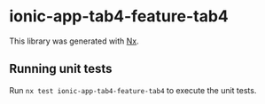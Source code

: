 # ionic-app-tab4-feature-tab4

This library was generated with [Nx](https://nx.dev).

## Running unit tests

Run `nx test ionic-app-tab4-feature-tab4` to execute the unit tests.

